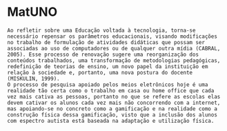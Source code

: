 # MatUNO

    Ao refletir sobre uma Educação voltada à tecnologia, torna-se necessário repensar os parâmetros educacionais, visando modificações no trabalho de formulação de atividades didáticas que possam ser associadas ao uso de computadores ou de qualquer outra mídia (CABRAL, 2005). Esse processo de renovação sugere uma reorganização dos conteúdos trabalhados, uma transformação de metodologias pedagógicas, redefinição de teorias de ensino, um novo papel da instituição em relação à sociedade e, portanto, uma nova postura do docente (MISKULIN, 1999).
    O processo de pesquisa apoiado pelos meios eletrônicos hoje é uma realidade tão certa como o trabalho em casa ou home office que cada vez mais cativa as pessoas, portanto no que se refere as escolas elas devem cativar os alunos cada vez mais não concorrendo com a internet, mas apoiando-se no concreto como a gamificação e na realidade como a construção física dessa gamificação, visto que a inclusão dos alunos com espectro autista está baseada na adaptação e utilização física. 
